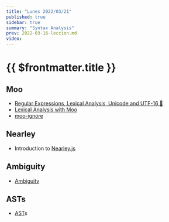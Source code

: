 ```yaml
---
title: "Lunes 2022/03/21"
published: true
sidebar: true
summary: "Syntax Analysis"
prev: 2022-03-16-leccion.md
video: 
---
```


# {{ $frontmatter.title }}

## Moo 

* [Regular Expressions, Lexical Analysis, Unicode and UTF-16 🚒](/temas/expresiones-regulares-y-analisis-lexico/)
* [Lexical Analysis with Moo](/temas/syntax-analysis/earley/moo.html)
* [moo-ignore](https://www.npmjs.com/package/moo-ignore)

## Nearley 

* Introduction to [Nearley.js](/temas/syntax-analysis/earley/nearley.html)

## Ambiguity 

* [Ambiguity](/temas/syntax-analysis/earley/ambiguity.html)

## ASTs

* [AST](/temas/syntax-analysis/ast.html)s

